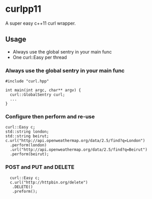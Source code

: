 curlpp11
========

A super easy c++11 curl wrapper.

## Usage

 * Always use the global sentry in your main func
 * One curl::Easy per thread

### Always use the global sentry in your main func

    #include "curl.hpp"

    int main(int argc, char** argv) {
      curl::GlobalSentry curl;
      ...
    }

### Configure then perform and re-use
    
    curl::Easy c;
    std::string london;
    std::string beirut;
    c.url("http://api.openweathermap.org/data/2.5/find?q=London")
      .perform(london)
      .url("http://api.openweathermap.org/data/2.5/find?q=Beirut")
      .perform(beirut);

### POST and PUT and DELETE

      curl::Easy c;
      c.url("http://httpbin.org/delete")
       .DELETE()
       .preform();



